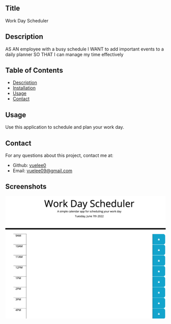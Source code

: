 ## Title
Work Day Scheduler 

## Description
AS AN employee with a busy schedule
I WANT to add important events to a daily planner
SO THAT I can manage my time effectively

## Table of Contents
* [Description](#description)
* [Installation](#installation)
* [Usage](#usage)
* [Contact](#contact)


## Usage
Use this application to schedule and plan your work day.

## Contact
For any questions about this project, contact me at:
- Github: [vuelee0](https://github.com/vuelee0)
- Email: vuelee09@gmail.com

## Screenshots

![image](./assets/images/workdayss.png)